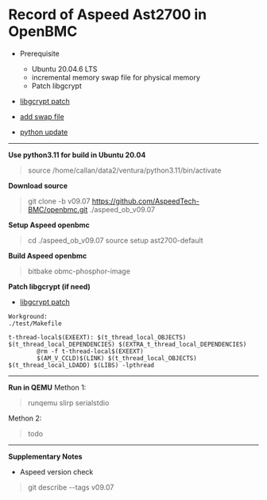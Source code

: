 # Record of Aspeed Ast2700 in OpenBMC

- Prerequisite
  - Ubuntu 20.04.6 LTS
  - incremental memory swap file for physical memory
  - Patch libgcrypt  
  
- [libgcrypt patch](https://github.com/wedlin/myrecords/blob/main/bitbake/bitbake_patch.md)   
- [add swap file](https://github.com/wedlin/myrecords/blob/main/Ubuntu/swapmemory.md)
- [python update](https://github.com/wedlin/myrecords/blob/main/python/python_memo1.md)
---
**Use python3.11 for build in Ubuntu 20.04**
> source /home/callan/data2/ventura/python3.11/bin/activate

**Download source** 
> git clone -b v09.07 https://github.com/AspeedTech-BMC/openbmc.git ./aspeed_ob_v09.07

**Setup Aspeed openbmc**
> cd ./aspeed_ob_v09.07
  source setup ast2700-default

**Build Aspeed openbmc**
> bitbake obmc-phosphor-image

**Patch libgcrypt (if need)**
- [libgcrypt patch](https://github.com/wedlin/myrecords/blob/main/bitbake/bitbake_patch.md)
```
Workground:
./test/Makefile 

t-thread-local$(EXEEXT): $(t_thread_local_OBJECTS) $(t_thread_local_DEPENDENCIES) $(EXTRA_t_thread_local_DEPENDENCIES)
        @rm -f t-thread-local$(EXEEXT)
        $(AM_V_CCLD)$(LINK) $(t_thread_local_OBJECTS) $(t_thread_local_LDADD) $(LIBS) -lpthread        
```
---
**Run in QEMU**
Methon 1:
>runqemu slirp serialstdio

Methon 2:
>todo
---
**Supplementary Notes**
 - Aspeed version check
>git describe --tags
v09.07
